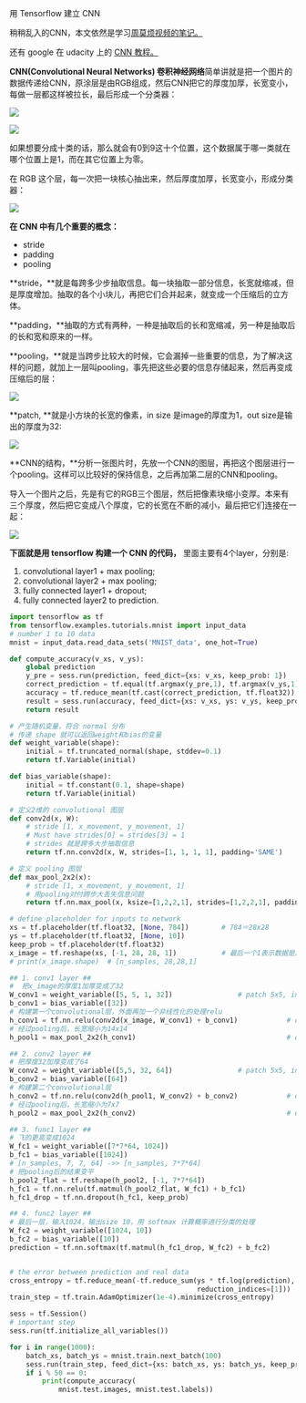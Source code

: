 用 Tensorflow 建立 CNN

稍稍乱入的CNN，本文依然是学习[周莫烦视频的笔记。](https://www.youtube.com/watch?v=tjcgL5RIdTM&index=19&list=PLXO45tsB95cKI5AIlf5TxxFPzb-0zeVZ8)

还有 google 在 udacity 上的 [CNN 教程。](https://classroom.udacity.com/courses/ud730/lessons/6377263405/concepts/63796332430923)



**CNN(Convolutional Neural Networks) 卷积神经网络**简单讲就是把一个图片的数据传递给CNN，原涂层是由RGB组成，然后CNN把它的厚度加厚，长宽变小，每做一层都这样被拉长，最后形成一个分类器：


![](http://upload-images.jianshu.io/upload_images/1667471-3d06daf10515c57f.png?imageMogr2/auto-orient/strip%7CimageView2/2/w/1240)

![](http://upload-images.jianshu.io/upload_images/1667471-82842bb1e4e5c927.png?imageMogr2/auto-orient/strip%7CimageView2/2/w/1240)


如果想要分成十类的话，那么就会有0到9这十个位置，这个数据属于哪一类就在哪个位置上是1，而在其它位置上为零。

在 RGB 这个层，每一次把一块核心抽出来，然后厚度加厚，长宽变小，形成分类器：

![](http://upload-images.jianshu.io/upload_images/1667471-52f2f5a4a6699bdf.png?imageMogr2/auto-orient/strip%7CimageView2/2/w/1240)


**在 CNN 中有几个重要的概念：**
- stride
- padding
- pooling

**stride，**就是每跨多少步抽取信息。每一块抽取一部分信息，长宽就缩减，但是厚度增加。抽取的各个小块儿，再把它们合并起来，就变成一个压缩后的立方体。

**padding，**抽取的方式有两种，一种是抽取后的长和宽缩减，另一种是抽取后的长和宽和原来的一样。

**pooling，**就是当跨步比较大的时候，它会漏掉一些重要的信息，为了解决这样的问题，就加上一层叫pooling，事先把这些必要的信息存储起来，然后再变成压缩后的层：


![](http://upload-images.jianshu.io/upload_images/1667471-7fda4b9d7141db3c.png?imageMogr2/auto-orient/strip%7CimageView2/2/w/1240)

**patch, **就是小方块的长宽的像素，in size 是image的厚度为1，out size是输出的厚度为32:

![](http://upload-images.jianshu.io/upload_images/1667471-a1c239ca2c056a28.png?imageMogr2/auto-orient/strip%7CimageView2/2/w/1240)

**CNN的结构，**分析一张图片时，先放一个CNN的图层，再把这个图层进行一个pooling。这样可以比较好的保持信息，之后再加第二层的CNN和pooling。



导入一个图片之后，先是有它的RGB三个图层，然后把像素块缩小变厚。本来有三个厚度，然后把它变成八个厚度，它的长宽在不断的减小，最后把它们连接在一起：


![](http://upload-images.jianshu.io/upload_images/1667471-0d067b4d78aeb0d1.png?imageMogr2/auto-orient/strip%7CimageView2/2/w/1240)





**下面就是用 tensorflow 构建一个 CNN 的代码，**
里面主要有4个layer，分别是:
1. convolutional layer1 + max pooling;
2. convolutional layer2 + max pooling;
3. fully connected layer1 + dropout;
4. fully connected layer2 to prediction.



``` python
import tensorflow as tf
from tensorflow.examples.tutorials.mnist import input_data
# number 1 to 10 data
mnist = input_data.read_data_sets('MNIST_data', one_hot=True)

def compute_accuracy(v_xs, v_ys):
    global prediction
    y_pre = sess.run(prediction, feed_dict={xs: v_xs, keep_prob: 1})
    correct_prediction = tf.equal(tf.argmax(y_pre,1), tf.argmax(v_ys,1))
    accuracy = tf.reduce_mean(tf.cast(correct_prediction, tf.float32))
    result = sess.run(accuracy, feed_dict={xs: v_xs, ys: v_ys, keep_prob: 1})
    return result

# 产生随机变量，符合 normal 分布
# 传递 shape 就可以返回weight和bias的变量
def weight_variable(shape):
    initial = tf.truncated_normal(shape, stddev=0.1)	
    return tf.Variable(initial)							

def bias_variable(shape):
    initial = tf.constant(0.1, shape=shape)
    return tf.Variable(initial)

# 定义2维的 convolutional 图层
def conv2d(x, W):
    # stride [1, x_movement, y_movement, 1]
    # Must have strides[0] = strides[3] = 1
    # strides 就是跨多大步抽取信息
    return tf.nn.conv2d(x, W, strides=[1, 1, 1, 1], padding='SAME')		

# 定义 pooling 图层
def max_pool_2x2(x):
    # stride [1, x_movement, y_movement, 1]
    # 用pooling对付跨步大丢失信息问题
    return tf.nn.max_pool(x, ksize=[1,2,2,1], strides=[1,2,2,1], padding='SAME')		

# define placeholder for inputs to network
xs = tf.placeholder(tf.float32, [None, 784]) 		# 784＝28x28
ys = tf.placeholder(tf.float32, [None, 10])
keep_prob = tf.placeholder(tf.float32)
x_image = tf.reshape(xs, [-1, 28, 28, 1])			# 最后一个1表示数据是黑白的
# print(x_image.shape)  # [n_samples, 28,28,1]

## 1. conv1 layer ##
#  把x_image的厚度1加厚变成了32
W_conv1 = weight_variable([5, 5, 1, 32]) 				# patch 5x5, in size 1, out size 32
b_conv1 = bias_variable([32])
# 构建第一个convolutional层，外面再加一个非线性化的处理relu
h_conv1 = tf.nn.relu(conv2d(x_image, W_conv1) + b_conv1) 			# output size 28x28x32
# 经过pooling后，长宽缩小为14x14
h_pool1 = max_pool_2x2(h_conv1)                                     # output size 14x14x32

## 2. conv2 layer ##
# 把厚度32加厚变成了64
W_conv2 = weight_variable([5,5, 32, 64]) 				# patch 5x5, in size 32, out size 64
b_conv2 = bias_variable([64])
# 构建第二个convolutional层
h_conv2 = tf.nn.relu(conv2d(h_pool1, W_conv2) + b_conv2) 			# output size 14x14x64
# 经过pooling后，长宽缩小为7x7
h_pool2 = max_pool_2x2(h_conv2)                                     # output size 7x7x64

## 3. func1 layer ##
# 飞的更高变成1024
W_fc1 = weight_variable([7*7*64, 1024])
b_fc1 = bias_variable([1024])
# [n_samples, 7, 7, 64] ->> [n_samples, 7*7*64]
# 把pooling后的结果变平
h_pool2_flat = tf.reshape(h_pool2, [-1, 7*7*64])
h_fc1 = tf.nn.relu(tf.matmul(h_pool2_flat, W_fc1) + b_fc1)
h_fc1_drop = tf.nn.dropout(h_fc1, keep_prob)

## 4. func2 layer ##
# 最后一层，输入1024，输出size 10，用 softmax 计算概率进行分类的处理
W_fc2 = weight_variable([1024, 10])
b_fc2 = bias_variable([10])
prediction = tf.nn.softmax(tf.matmul(h_fc1_drop, W_fc2) + b_fc2)


# the error between prediction and real data
cross_entropy = tf.reduce_mean(-tf.reduce_sum(ys * tf.log(prediction),
                                              reduction_indices=[1]))       # loss
train_step = tf.train.AdamOptimizer(1e-4).minimize(cross_entropy)

sess = tf.Session()
# important step
sess.run(tf.initialize_all_variables())

for i in range(1000):
    batch_xs, batch_ys = mnist.train.next_batch(100)
    sess.run(train_step, feed_dict={xs: batch_xs, ys: batch_ys, keep_prob: 0.5})
    if i % 50 == 0:
        print(compute_accuracy(
            mnist.test.images, mnist.test.labels))
```
